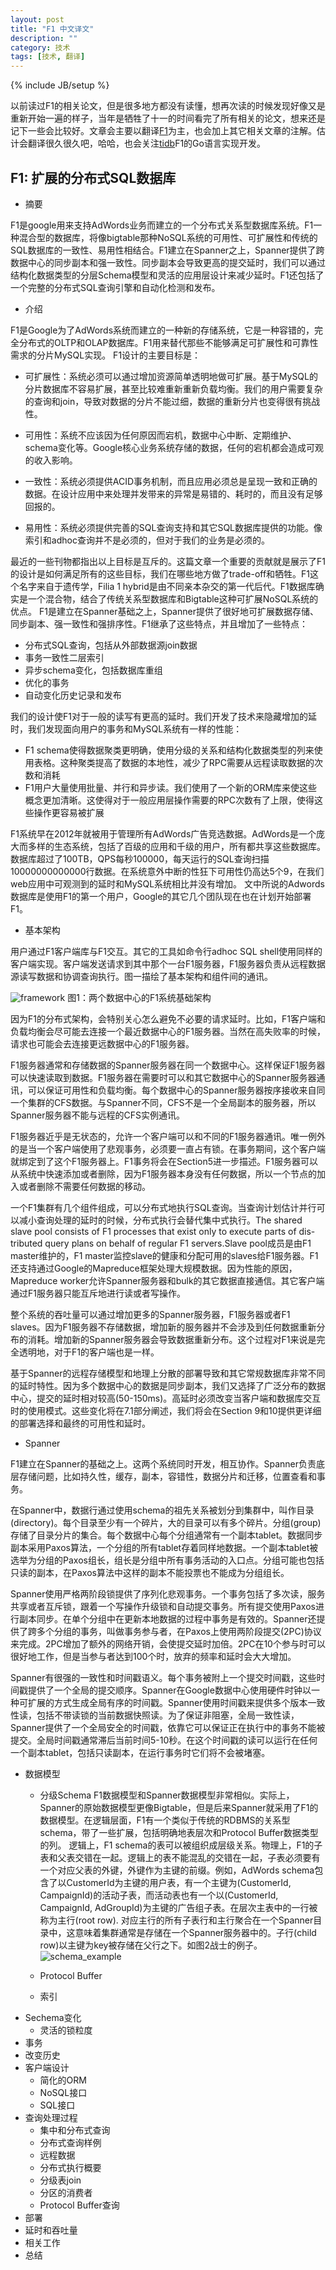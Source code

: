 ```yaml
---
layout: post
title: "F1 中文译文"
description: ""
category: 技术
tags: [技术, 翻译]
---
```

{% include JB/setup %}

以前读过F1的相关论文，但是很多地方都没有读懂，想再次读的时候发现好像又是重新开始一遍的样子，当年是牺牲了十一的时间看完了所有相关的论文，想来还是记下一些会比较好。文章会主要以翻译[F1](http://static.googleusercontent.com/media/research.google.com/zh-CN//pubs/archive/41344.pdf)为主，也会加上其它相关文章的注解。估计会翻译很久很久吧，哈哈，也会关注[tidb](https://github.com/pingcap/tidb)F1的Go语言实现开发。

## F1: 扩展的分布式SQL数据库

* 摘要

F1是google用来支持AdWords业务而建立的一个分布式关系型数据库系统。F1一种混合型的数据库，将像bigtable那种NoSQL系统的可用性、可扩展性和传统的SQL数据库的一致性、易用性相结合。F1建立在Spanner之上，Spanner提供了跨数据中心的同步副本和强一致性。同步副本会导致更高的提交延时，我们可以通过结构化数据类型的分层Schema模型和灵活的应用层设计来减少延时。F1还包括了一个完整的分布式SQL查询引擎和自动化检测和发布。

* 介绍

F1是Google为了AdWords系统而建立的一种新的存储系统，它是一种容错的，完全分布式的OLTP和OLAP数据库。F1用来替代那些不能够满足可扩展性和可靠性需求的分片MySQL实现。
F1设计的主要目标是：
  * 可扩展性：系统必须可以通过增加资源简单透明地做可扩展。基于MySQL的分片数据库不容易扩展，甚至比较难重新重新负载均衡。我们的用户需要复杂的查询和join，导致对数据的分片不能过细，数据的重新分片也变得很有挑战性。

  * 可用性：系统不应该因为任何原因而宕机，数据中心中断、定期维护、schema变化等。Google核心业务系统存储的数据，任何的宕机都会造成可观的收入影响。

  * 一致性：系统必须提供ACID事务机制，而且应用必须总是呈现一致和正确的数据。在设计应用中来处理并发带来的异常是易错的、耗时的，而且没有足够回报的。

  * 易用性：系统必须提供完善的SQL查询支持和其它SQL数据库提供的功能。像索引和adhoc查询并不是必须的，但对于我们的业务是必须的。

最近的一些刊物都指出以上目标是互斥的。这篇文章一个重要的贡献就是展示了F1的设计是如何满足所有的这些目标，我们在哪些地方做了trade-off和牺牲。F1这个名字来自于遗传学，Filia 1 hybrid是由不同亲本杂交的第一代后代。F1数据库确实是一个混合物，结合了传统关系型数据库和Bigtable这种可扩展NoSQL系统的优点。
F1是建立在Spanner基础之上，Spanner提供了很好地可扩展数据存储、同步副本、强一致性和强排序性。F1继承了这些特点，并且增加了一些特点：

 * 分布式SQL查询，包括从外部数据源join数据
 * 事务一致性二层索引
 * 异步schema变化，包括数据库重组
 * 优化的事务
 * 自动变化历史记录和发布

我们的设计使F1对于一般的读写有更高的延时。我们开发了技术来隐藏增加的延时，我们发现面向用户的事务和MySQL系统有一样的性能：

 * F1 schema使得数据聚类更明确，使用分级的关系和结构化数据类型的列来使用表格。这种聚类提高了数据的本地性，减少了RPC需要从远程读取数据的次数和消耗
 * F1用户大量使用批量、并行和异步读。我们使用了一个新的ORM库来使这些概念更加清晰。这使得对于一般应用层操作需要的RPC次数有了上限，使得这些操作更容易被扩展

F1系统早在2012年就被用于管理所有AdWords广告竞选数据。AdWords是一个庞大而多样的生态系统，包括了百级的应用和千级的用户，所有都共享这些数据库。数据库超过了100TB，QPS每秒100000，每天运行的SQL查询扫描10000000000000行数据。在系统意外中断的性狂下可用性仍高达5个9，在我们web应用中可观测到的延时和MySQL系统相比并没有增加。
文中所说的Adwords数据库是使用F1的第一个用户，Google的其它几个团队现在也在计划开始部署F1。

* 基本架构

用户通过F1客户端库与F1交互。其它的工具如命令行adhoc SQL shell使用同样的客户端实现。客户端发送请求到其中那个一台F1服务器，F1服务器负责从远程数据源读写数据和协调查询执行。图一描绘了基本架构和组件间的通讯。

![framework](../image/f1-framework.png)
图1：两个数据中心的F1系统基础架构

因为F1的分布式架构，会特别关心怎么避免不必要的请求延时。比如，F1客户端和负载均衡会尽可能去连接一个最近数据中心的F1服务器。当然在高失败率的时候，请求也可能会去连接更远数据中心的F1服务器。

F1服务器通常和存储数据的Spanner服务器在同一个数据中心。这样保证F1服务器可以快速读取到数据。F1服务器在需要时可以和其它数据中心的Spanner服务器通讯，可以保证可用性和负载均衡。每个数据中心的Spanner服务器按序接收来自同一个集群的CFS数据。与Spanner不同，CFS不是一个全局副本的服务器，所以Spanner服务器不能与远程的CFS实例通讯。

F1服务器近乎是无状态的，允许一个客户端可以和不同的F1服务器通讯。唯一例外的是当一个客户端使用了悲观事务，必须要一直占有锁。在事务期间，这个客户端就绑定到了这个F1服务器上。F1事务将会在Section5进一步描述。F1服务器可以从系统中快速添加或者删除，因为F1服务器本身没有任何数据，所以一个节点的加入或者删除不需要任何数据的移动。

一个F1集群有几个组件组成，可以分布式地执行SQL查询。当查询计划估计并行可以减小查询处理的延时的时候，分布式执行会替代集中式执行。The shared slave pool consists of F1 processes that exist only to execute parts of dis- tributed query plans on behalf of regular F1 servers.Slave pool成员是由F1 master维护的，F1 master监控slave的健康和分配可用的slaves给F1服务器。F1还支持通过Google的Mapreduce框架处理大规模数据。因为性能的原因，Mapreduce worker允许Spanner服务器和bulk的其它数据直接通信。其它客户端通过F1服务器只能互斥地进行读或者写操作。

整个系统的吞吐量可以通过增加更多的Spanner服务器，F1服务器或者F1 slaves。因为F1服务器不存储数据，增加新的服务器并不会涉及到任何数据重新分布的消耗。增加新的Spanner服务器会导致数据重新分布。这个过程对F1来说是完全透明地，对于F1的客户端也是一样。

基于Spanner的远程存储模型和地理上分散的部署导致和其它常规数据库非常不同的延时特性。因为多个数据中心的数据是同步副本，我们又选择了广泛分布的数据中心，提交的延时相对较高(50-150ms)。高延时必须改变当客户端和数据库交互时的使用模式。这些变化将在7.1部分阐述，我们将会在Section 9和10提供更详细的部署选择和最终的可用性和延时。


  * Spanner

F1建立在Spanner的基础之上。这两个系统同时开发，相互协作。Spanner负责底层存储问题，比如持久性，缓存，副本，容错性，数据分片和迁移，位置查看和事务。

在Spanner中，数据行通过使用schema的祖先关系被划分到集群中，叫作目录(directory)。每个目录至少有一个碎片，大的目录可以有多个碎片。分组(group)存储了目录分片的集合。每个数据中心每个分组通常有一个副本tablet。数据同步副本采用Paxos算法，一个分组的所有tablet存着同样地数据。一个副本tablet被选举为分组的Paxos组长，组长是分组中所有事务活动的入口点。分组可能也包括只读的副本，在Paxos算法中这样的副本不能投票也不能成为分组组长。

Spanner使用严格两阶段锁提供了序列化悲观事务。一个事务包括了多次读，服务共享或者互斥锁，跟着一个写操作升级锁和自动提交事务。所有提交使用Paxos进行副本同步。在单个分组中在更新本地数据的过程中事务是有效的。Spanner还提供了跨多个分组的事务，叫做事务参与者，在Paxos上使用两阶段提交(2PC)协议来完成。2PC增加了额外的网络开销，会使提交延时加倍。2PC在10个参与时可以很好地工作，但是当参与者达到100个时，放弃的频率和延时会大大增加。

Spanner有很强的一致性和时间戳语义。每个事务被附上一个提交时间戳，这些时间戳提供了一个全局的提交顺序。Spanner在Google数据中心使用硬件时钟以一种可扩展的方式生成全局有序的时间戳。Spanner使用时间戳来提供多个版本一致性读，包括不带读锁的当前数据快照读。为了保证非阻塞，全局一致性读，Spanner提供了一个全局安全的时间戳，依靠它可以保证正在执行中的事务不能被提交。全局时间戳通常滞后当前时间5-10秒。在这个时间戳的读可以运行在任何一个副本tablet，包括只读副本，在运行事务时它们将不会被堵塞。

* 数据模型
  * 分级Schema
  F1数据模型和Spanner数据模型非常相似。实际上，Spanner的原始数据模型更像Bigtable，但是后来Spanner就采用了F1的数据模型。在逻辑层面，F1有一个类似于传统的RDBMS的关系型schema，带了一些扩展，包括明确地表层次和Protocol Buffer数据类型的列。
 逻辑上，F1 schema的表可以被组织成层级关系。物理上，F1的子表和父表交错在一起。逻辑上的表不能混乱的交错在一起，子表必须要有一个对应父表的外键，外键作为主键的前缀。例如，AdWords schema包含了以CustomerId为主键的用户表，有一个主键为(CustomerId, CampaignId)的活动子表，而活动表也有一个以(CustomerId, CampaignId, AdGroupId)为主键的广告组子表。在层次主表中的一行被称为主行(root row). 对应主行的所有子表行和主行聚合在一个Spanner目录中，这意味着集群通常是存储在一个Spanner服务器中的。子行(child row)以主键为key被存储在父行之下。如图2战士的例子。
![schema_example](../image/schema_example.png)

  * Protocol Buffer
  * 索引
* Sechema变化
  * 灵活的锁粒度 
* 事务
* 改变历史
* 客户端设计
  * 简化的ORM
  * NoSQL接口
  * SQL接口
* 查询处理过程
  * 集中和分布式查询
  * 分布式查询样例
  * 远程数据
  * 分布式执行概要
  * 分级表join
  * 分区的消费者
  * Protocol Buffer查询
* 部署
* 延时和吞吐量
* 相关工作
* 总结
